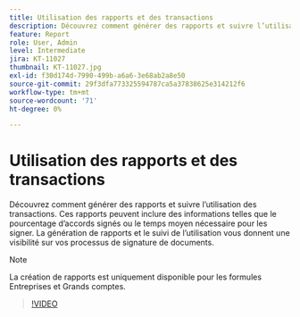 ```yaml
---
title: Utilisation des rapports et des transactions
description: Découvrez comment générer des rapports et suivre l’utilisation des transactions
feature: Report
role: User, Admin
level: Intermediate
jira: KT-11027
thumbnail: KT-11027.jpg
exl-id: f30d174d-7990-499b-a6a6-3e68ab2a8e50
source-git-commit: 29f3dfa773325594787ca5a37838625e314212f6
workflow-type: tm+mt
source-wordcount: '71'
ht-degree: 0%

---
```


# Utilisation des rapports et des transactions

Découvrez comment générer des rapports et suivre l’utilisation des transactions. Ces rapports peuvent inclure des informations telles que le pourcentage d’accords signés ou le temps moyen nécessaire pour les signer. La génération de rapports et le suivi de l’utilisation vous donnent une visibilité sur vos processus de signature de documents.

>[!NOTE]
>
>La création de rapports est uniquement disponible pour les formules Entreprises et Grands comptes.

>[!VIDEO](https://video.tv.adobe.com/v/346754?quality=12&learn=on&hidetitle=true)
